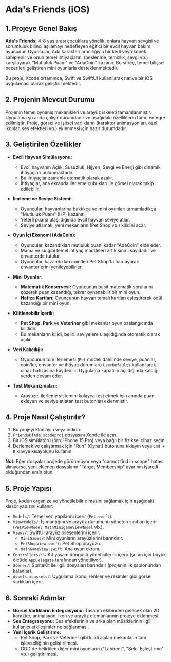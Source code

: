 # Ada's Friends (iOS)

## 1. Projeye Genel Bakış

**Ada's Friends**, 4-8 yaş arası çocuklara yönelik, onlara hayvan sevgisi ve sorumluluk bilinci aşılamayı hedefleyen eğitici bir evcil hayvan bakım oyunudur. Oyuncular, Ada karakteri aracılığıyla bir kedi veya köpek sahiplenir ve onun temel ihtiyaçlarını (beslenme, temizlik, sevgi vb.) karşılayarak "Mutluluk Puanı" ve "AdaCoin" kazanır. Bu süreç, temel bilişsel becerileri geliştiren mini oyunlarla desteklenmektedir.

Bu proje, Xcode ortamında, Swift ve SwiftUI kullanılarak native bir iOS uygulaması olarak geliştirilmektedir.

## 2. Projenin Mevcut Durumu

Projenin temel oynanış mekanikleri ve arayüz iskeleti tamamlanmıştır. Uygulama şu anda çalışır durumdadır ve aşağıdaki özelliklerin tümü entegre edilmiştir. Proje, görsel ve işitsel varlıkların (karakter animasyonları, özel ikonlar, ses efektleri vb.) eklenmesi için hazır durumdadır.

## 3. Geliştirilen Özellikler

- **Evcil Hayvan Simülasyonu:**
  - Evcil hayvanın Açlık, Susuzluk, Hijyen, Sevgi ve Enerji gibi dinamik ihtiyaçları bulunmaktadır.
  - Bu ihtiyaçlar zamanla otomatik olarak azalır.
  - İhtiyaçlar, ana ekranda ilerleme çubukları ile görsel olarak takip edilebilir.

- **İlerleme ve Seviye Sistemi:**
  - Oyuncular, hayvanlarına baktıkça ve mini oyunları tamamladıkça "Mutluluk Puanı" (HP) kazanır.
  - Yeterli puana ulaşıldığında evcil hayvan seviye atlar.
  - Seviye atlamak, yeni mekanların (Pet Shop vb.) kilidini açar.

- **Oyun İçi Ekonomi (AdaCoin):**
  - Oyuncular, kazandıkları mutluluk puanı kadar "AdaCoin" elde eder.
  - Mama ve su gibi temel ihtiyaç maddeleri artık sınırlı sayıdadır ve envanterde tutulur.
  - Oyuncular, kazandıkları coin'leri Pet Shop'ta harcayarak envanterlerini yenileyebilirler.

- **Mini Oyunlar:**
  - **Matematik Konservesi:** Oyuncunun basit matematik sorularını çözerek puan kazandığı, tekrar oynanabilir bir mini oyun.
  - **Hafıza Kartları:** Oyuncunun hayvan temalı kartları eşleştirerek ödül kazandığı bir mini oyun.

- **Kilitlenebilir İçerik:**
  - **Pet Shop**, **Park** ve **Veteriner** gibi mekanlar oyun başlangıcında kilitlidir.
  - Bu mekanların kilidi, belirli seviyelere ulaşıldığında otomatik olarak açılır.

- **Veri Kalıcılığı:**
  - Oyuncunun tüm ilerlemesi (`Pet` modeli dahilinde seviye, puanlar, coin'ler, envanter ve ihtiyaç durumları) `UserDefaults` kullanılarak cihaz hafızasına kaydedilir. Uygulama kapatılıp açıldığında kaldığı yerden devam eder.

- **Test Mekanizmaları:**
  - Arayüze, ilerleme sistemini kolayca test etmek için anında puan ekleyen ve seviye atlatan test butonları eklenmiştir.

## 4. Proje Nasıl Çalıştırılır?

1.  Bu projeyi klonlayın veya indirin.
2.  `FriendsOfAda.xcodeproj` dosyasını Xcode ile açın.
3.  Bir iOS simülatörü (örn: iPhone 15 Pro) veya bağlı bir fiziksel cihaz seçin.
4.  Derlemek ve çalıştırmak için "Run" (Oynat) butonuna tıklayın veya `Cmd + R` klavye kısayolunu kullanın.

**Not:** Eğer dosyalar projede görünmüyor veya "cannot find in scope" hatası alınıyorsa, yeni eklenen dosyaların "Target Membership" ayarının işaretli olduğundan emin olun.

## 5. Proje Yapısı

Proje, kodun organize ve yönetilebilir olmasını sağlamak için aşağıdaki klasör yapısını kullanır:

-   `Models/`: Temel veri yapılarını içerir (`Pet.swift`).
-   `ViewModels/`: İş mantığını ve arayüz durumunu yöneten sınıfları içerir (`PetViewModel`, `MathMinigameViewModel` vb.).
-   `Views/`: SwiftUI arayüz bileşenlerini içerir.
    -   `MiniGames/`: Mini oyunların arayüzlerini barındırır.
    -   `PetShopView.swift`: Pet Shop arayüzü.
    -   `MainGameView.swift`: Ana oyun ekranı.
-   `Controllers/`: UIKit yaşam döngüsü yöneticilerini içerir (şu an için büyük ölçüde `AppDelegate` tarafından yönetiliyor).
-   `Scenes/`: SpriteKit ile ilgili dosyaları barındırır (projenin ilk şablonundan kalanlar).
-   `Assets.xcassets/`: Uygulama ikonu, renkler ve resimler gibi görsel varlıkları içerir.

## 6. Sonraki Adımlar

-   **Görsel Varlıkların Entegrasyonu:** Tasarım ekibinden gelecek olan 2D karakter, animasyon, ikon ve arayüz elemanlarının projeye eklenmesi.
-   **Ses Entegrasyonu:** Ses efektlerinin ve arka plan müziklerinin ilgili kullanıcı etkileşimlerine bağlanması.
-   **Yeni İçerik Geliştirme:**
    -   Pet Shop, Park ve Veteriner gibi kilidi açılan mekanların tam işlevselliğinin geliştirilmesi.
    -   GDD'de belirtilen diğer mini oyunların ("Labirent", "Şekil Eşleştirme" vb.) geliştirilmesi. 